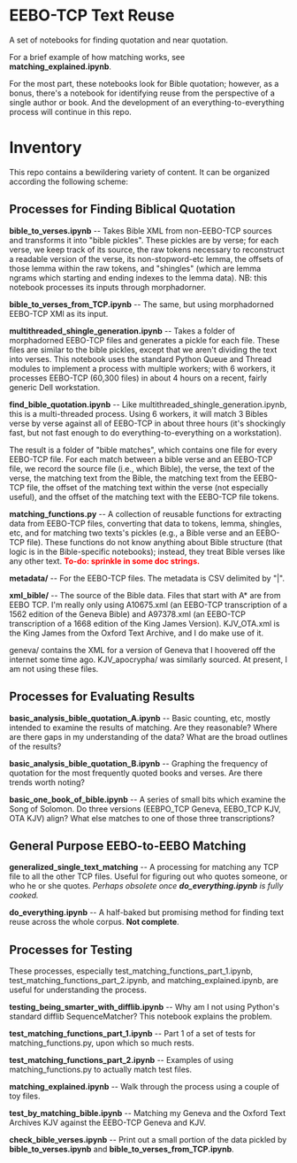 
# EEBO-TCP Text Reuse

A set of notebooks for finding quotation and near quotation.

For a brief example of how matching works, see **matching_explained.ipynb**.

For the most part, these notebooks look for Bible quotation; however, as a bonus, there's a notebook for identifying reuse from the perspective of a single author or book.  And the development of an everything-to-everything process will continue in this repo.


# Inventory

This repo contains a bewildering variety of content.  It can be organized according the following scheme:


## Processes for Finding Biblical Quotation

**bible_to_verses.ipynb** -- Takes Bible XML from non-EEBO-TCP sources and transforms it into "bible pickles".  These pickles are by verse; for each verse, we keep track of its source, the raw tokens necessary to reconstruct a readable version of the verse, its non-stopword-etc lemma, the offsets of those lemma within the raw tokens, and "shingles" (which are lemma ngrams which starting and ending indexes to the lemma data).  NB: this notebook processes its inputs through morphadorner.

**bible_to_verses_from_TCP.ipynb** -- The same, but using morphadorned EEBO-TCP XMl as its input.

**multithreaded_shingle_generation.ipynb** -- Takes a folder of morphadorned EEBO-TCP files and generates a pickle for each file.  These files are similar to the bible pickles, except that we aren't dividing the text into verses.  This notebook uses the standard Python Queue and Thread modules to implement a process with multiple workers; with 6 workers, it processes EEBO-TCP (60,300 files) in about 4 hours on a recent, fairly generic Dell workstation.

**find_bible_quotation.ipynb** -- Like multithreaded_shingle_generation.ipynb, this is a multi-threaded process.  Using 6 workers, it will match 3 Bibles verse by verse against all of EEBO-TCP in about three hours (it's shockingly fast, but not fast enough to do everything-to-everything on a workstation).

The result is a folder of "bible matches", which contains one file for every EEBO-TCP file.  For each match between a bible verse and an EEBO-TCP file, we record the source file (i.e., which Bible), the verse, the text of the verse, the matching text from the Bible, the matching text from the EEBO-TCP file, the offset of the matching text within the verse (not especially useful), and the offset of the matching text with the EEBO-TCP file tokens.

**matching_functions.py** -- A collection of reusable functions for extracting data from EEBO-TCP files, converting that data to tokens, lemma, shingles, etc, and for matching two texts's pickles (e.g., a Bible verse and an EEBO-TCP file).  These functions do not know anything about Bible structure (that logic is in the Bible-specific notebooks); instead, they treat Bible verses like any other text. <span style="font-weight: bold; color:red">To-do: sprinkle in some doc strings.</span>

**metadata/** -- For the EEBO-TCP files. The metadata is CSV delimited by "|".

**xml_bible/** -- The source of the Bible data.  Files that start with A* are from EEBO TCP.  I'm really only using A10675.xml (an EEBO-TCP transcription of a 1562 edition of the Geneva Bible) and A97378.xml (an EEBO-TCP transcription of a 1668 edition of the King James Version).  KJV_OTA.xml is the King James from the Oxford Text Archive, and I do make use of it.

geneva/ contains the XML for a version of Geneva that I hoovered off the internet some time ago.  KJV_apocrypha/ was similarly sourced.  At present, I am not using these files.


## Processes for Evaluating Results

**basic_analysis_bible_quotation_A.ipynb** -- Basic counting, etc, mostly intended to examine the results of matching.  Are they reasonable?  Where are there gaps in my understanding of the data?  What are the broad outlines of the results?

**basic_analysis_bible_quotation_B.ipynb** -- Graphing the frequency of quotation for the most frequently quoted books and verses.  Are there trends worth noting?

**basic_one_book_of_bible.ipynb** -- A series of small bits which examine the Song of Solomon.  Do three versions (EEBPO_TCP Geneva, EEBO_TCP KJV, OTA KJV) align?  What else matches to one of those three transcriptions?


## General Purpose EEBO-to-EEBO Matching

**generalized_single_text_matching** -- A processing for matching any TCP file to all the other TCP files.  Useful for figuring out who quotes someone, or who he or she quotes.  *Perhaps obsolete once **do_everything.ipynb** is fully cooked.*

**do_everything.ipynb** -- A half-baked but promising method for finding text reuse across the whole corpus.  **Not complete**.


## Processes for Testing

These processes, especially test_matching_functions_part_1.ipynb, test_matching_functions_part_2.ipynb, and matching_explained.ipynb, are useful for understanding the process.

**testing_being_smarter_with_difflib.ipynb** -- Why am I not using Python's standard difflib SequenceMatcher?  This notebook explains the problem.

**test_matching_functions_part_1.ipynb** -- Part 1 of a set of tests for matching_functions.py, upon which so much rests.

**test_matching_functions_part_2.ipynb** -- Examples of using matching_functions.py to actually match test files. 

**matching_explained.ipynb** -- Walk through the process using a couple of toy files.

**test_by_matching_bible.ipynb** -- Matching my Geneva and the Oxford Text Archives KJV against the EEBO-TCP Geneva and KJV.

**check_bible_verses.ipynb** -- Print out a small portion of the data pickled by **bible_to_verses.ipynb** and **bible_to_verses_from_TCP.ipynb**.


